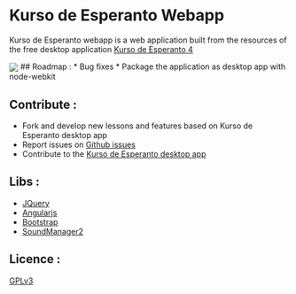 Kurso de Esperanto Webapp
================

Kurso de Esperanto webapp is a  web application built from the resources of the free desktop application [Kurso de Esperanto 4](http://www.kurso.com.br/index.php?en)

<img align="center" src="https://raw.githubusercontent.com/benahm/Kurso-de-Esperanto-Webapp/master/app/img/screenshot1.png"/>
## Roadmap :
* Bug fixes
* Package the application as desktop app with node-webkit


## Contribute :
* Fork and develop new lessons and features based on Kurso de Esperanto desktop app
* Report issues on [Github issues](https://github.com/benahm/Kurso-de-Esperanto-webapp/issues)
* Contribute to the [Kurso de Esperanto desktop app](http://www.kurso.com.br/index.php?en)

## Libs :
* [JQuery](http://jquery.com)
* [Angularjs](http://angularjs.org)
* [Bootstrap](http://getbootstrap.com)
* [SoundManager2](http://www.schillmania.com/projects/soundmanager2)

## Licence :
[GPLv3](http://www.gnu.org/licenses/gpl.txt)
